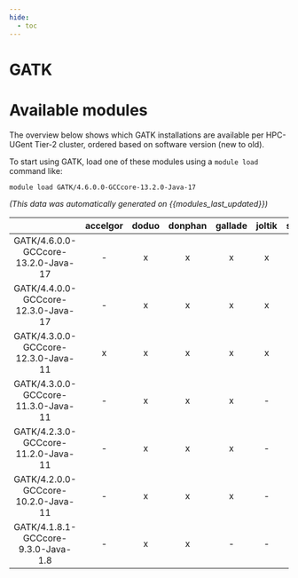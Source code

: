 ```yaml
---
hide:
  - toc
---
```


GATK
====

# Available modules


The overview below shows which GATK installations are available per HPC-UGent Tier-2 cluster, ordered based on software version (new to old).

To start using GATK, load one of these modules using a `module load` command like:

```shell
module load GATK/4.6.0.0-GCCcore-13.2.0-Java-17
```

*(This data was automatically generated on {{modules_last_updated}})*  

| |accelgor|doduo|donphan|gallade|joltik|shinx|
| :---: | :---: | :---: | :---: | :---: | :---: | :---: |
|GATK/4.6.0.0-GCCcore-13.2.0-Java-17|-|x|x|x|x|x|
|GATK/4.4.0.0-GCCcore-12.3.0-Java-17|-|x|x|x|x|x|
|GATK/4.3.0.0-GCCcore-12.3.0-Java-11|x|x|x|x|x|x|
|GATK/4.3.0.0-GCCcore-11.3.0-Java-11|-|x|x|x|-|-|
|GATK/4.2.3.0-GCCcore-11.2.0-Java-11|-|x|x|x|-|-|
|GATK/4.2.0.0-GCCcore-10.2.0-Java-11|-|x|x|x|-|-|
|GATK/4.1.8.1-GCCcore-9.3.0-Java-1.8|-|x|x|-|-|-|

